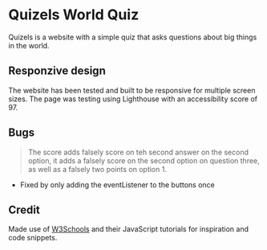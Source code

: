# Quizels World Quiz
Quizels is a website with a simple quiz that asks questions about big things in the world.
## Responzive design
The website has been tested and built to be responsive for multiple screen sizes. The page was testing using Lighthouse with an accessibility score of 97.
## Bugs
> The score adds falsely score on teh second answer on the second option, it adds a falsely score on the second option on question three, as well as a falsely two points on option 1.
* Fixed by only adding the eventListener to the buttons once

## Credit
Made use of [W3Schools](https://www.w3schools.com/js/) and their JavaScript tutorials for inspiration and code snippets.